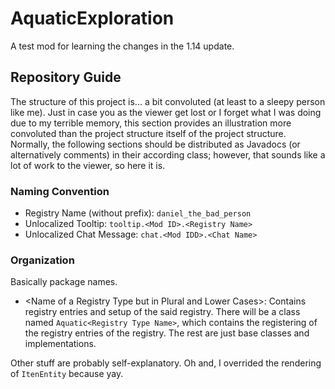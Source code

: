 # AquaticExploration
A test mod for learning the changes in the 1.14 update.

## Repository Guide
The structure of this project is... a bit convoluted (at least to a sleepy person like me). Just in case you as the viewer get lost or I forget what I was doing due to my terrible memory, this section provides an illustration more convoluted than the project structure itself of the project structure.
Normally, the following sections should be distributed as Javadocs (or alternatively comments) in their according class; however, that sounds like a lot of work to the viewer, so here it is.

### Naming Convention
- Registry Name (without prefix): ```daniel_the_bad_person```
- Unlocalized Tooltip: ```tooltip.<Mod ID>.<Registry Name>```
- Unlocalized Chat Message: ```chat.<Mod IDD>.<Chat Name>```

### Organization
Basically package names.
- \<Name of a Registry Type but in Plural and Lower Cases\>: Contains registry entries and setup of the said registry. There will be a class named ```Aquatic<Registry Type Name>```, which contains the registering of the registry entries of the registry. The rest are just base classes and implementations.

Other stuff are probably self-explanatory. Oh and, I overrided the rendering of ```ItenEntity``` because yay.
